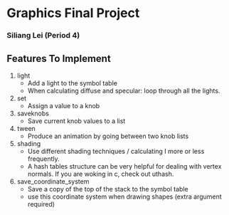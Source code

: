 # Graphics Final Project

### Siliang Lei (Period 4)

## Features To Implement
1. light
    - Add a light to the symbol table
    - When calculating diffuse and specular: loop through all the lights.
2. set
    - Assign a value to a knob
3. saveknobs
    - Save current knob values to a list
4. tween
    - Produce an animation by going between two knob lists
5. shading
    - Use different shading techniques / calculating I more or less frequently.
    - A hash tables structure can be very helpful for dealing with vertex normals. If you are woking in c, check out uthash.
6. save_coordinate_system
    - Save a copy of the top of the stack to the symbol table
    - use this coordinate system when drawing shapes (extra argument required)
